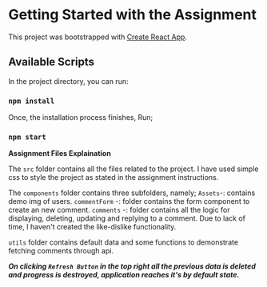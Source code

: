 # Getting Started with the Assignment

This project was bootstrapped with [Create React App](https://github.com/facebook/create-react-app).

## Available Scripts

In the project directory, you can run:

### `npm install`

Once, the installation process finishes, Run;

### `npm start`

**Assignment Files Explaination**

The `src` folder contains all the files related to the project. I have used simple css to style the project as stated in the assignment instructions.

The `components` folder contains three subfolders, namely; `Assets`-: contains demo img of users.
`commentForm` -: folder contains the form component to create an new comment.
`comments` -: folder contains all the logic for displaying, deleting, updating and replying to a comment.
Due to lack of time, I haven't created the like-dislike functionality.

`utils` folder contains default data and some functions to demonstrate fetching comments through api.

**_On clicking `Refresh Button` in the top right all the previous data is deleted and progress is destroyed, application reaches it's by default state._**
